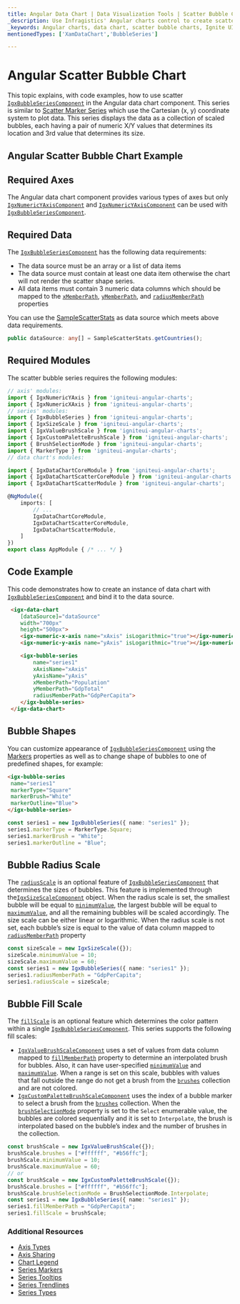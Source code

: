 ```yaml
---
title: Angular Data Chart | Data Visualization Tools | Scatter Bubble Chart | Data Binding | Infragistics
_description: Use Infragistics' Angular charts control to create scatter bubble charts. Learn about our Ignite UI for Angular graph types!
_keywords: Angular charts, data chart, scatter bubble charts, Ignite UI for Angular, Infragistics
mentionedTypes: ['XamDataChart','BubbleSeries']

---
```


# Angular Scatter Bubble Chart

This topic explains, with code examples, how to use scatter [`IgxBubbleSeriesComponent`]({environment:dvApiBaseUrl}/products/ignite-ui-angular/api/docs/typescript/latest/classes/igxbubbleseriescomponent.html) in the Angular data chart component. This series
is similar to [Scatter Marker Series](data-chart-type-scatter-point-series.md) which use the Cartesian (x, y) coordinate system to plot data. This series displays the data as a collection of scaled bubbles, each having a pair of numeric X/Y values that determines its location and 3rd value that determines its size.

## Angular Scatter Bubble Chart Example

<code-view style="height: 500px" 
           data-demos-base-url="{environment:dvDemosBaseUrl}" 
           iframe-src="{environment:dvDemosBaseUrl}/charts/data-chart-type-scatter-bubble-series" 
           alt="Angular Scatter Bubble Chart Example" 
           github-src="charts/data-chart/type-scatter-bubble-series">
</code-view>

<div class="divider--half"></div>

## Required Axes

The Angular data chart component provides various types of axes but only [`IgxNumericYAxisComponent`]({environment:dvApiBaseUrl}/products/ignite-ui-angular/api/docs/typescript/latest/classes/igxnumericyaxiscomponent.html) and [`IgxNumericYAxisComponent`]({environment:dvApiBaseUrl}/products/ignite-ui-angular/api/docs/typescript/latest/classes/igxnumericyaxiscomponent.html) can be used with [`IgxBubbleSeriesComponent`]({environment:dvApiBaseUrl}/products/ignite-ui-angular/api/docs/typescript/latest/classes/igxbubbleseriescomponent.html).

## Required Data

The [`IgxBubbleSeriesComponent`]({environment:dvApiBaseUrl}/products/ignite-ui-angular/api/docs/typescript/latest/classes/igxbubbleseriescomponent.html) has the following data requirements:

-   The data source must be an array or a list of data items
-   The data source must contain at least one data item otherwise the chart will not render the scatter shape series.
-   All data items must contain 3 numeric data columns which should be mapped to the [`xMemberPath`]({environment:dvApiBaseUrl}/products/ignite-ui-angular/api/docs/typescript/latest/classes/igxscatterbasecomponent.html#xmemberpath), [`yMemberPath`]({environment:dvApiBaseUrl}/products/ignite-ui-angular/api/docs/typescript/latest/classes/igxscatterbasecomponent.html#ymemberpath), and [`radiusMemberPath`]({environment:dvApiBaseUrl}/products/ignite-ui-angular/api/docs/typescript/latest/classes/igxbubbleseriescomponent.html#radiusmemberpath) properties

You can use the [SampleScatterStats](data-chart-data-sources-stats.md) as data source which meets above data requirements.

```ts
public dataSource: any[] = SampleScatterStats.getCountries();
```

## Required Modules

The scatter bubble series requires the following modules:

```ts
// axis' modules:
import { IgxNumericYAxis } from 'igniteui-angular-charts';
import { IgxNumericXAxis } from 'igniteui-angular-charts';
// series' modules:
import { IgxBubbleSeries } from 'igniteui-angular-charts';
import { IgxSizeScale } from 'igniteui-angular-charts';
import { IgxValueBrushScale } from 'igniteui-angular-charts';
import { IgxCustomPaletteBrushScale } from 'igniteui-angular-charts';
import { BrushSelectionMode } from 'igniteui-angular-charts';
import { MarkerType } from 'igniteui-angular-charts';
// data chart's modules:

import { IgxDataChartCoreModule } from 'igniteui-angular-charts';
import { IgxDataChartScatterCoreModule } from 'igniteui-angular-charts';
import { IgxDataChartScatterModule } from 'igniteui-angular-charts';

@NgModule({
    imports: [
        // ...
        IgxDataChartCoreModule,
        IgxDataChartScatterCoreModule,
        IgxDataChartScatterModule,
    ]
})
export class AppModule { /* ... */ }
```

## Code Example

This code demonstrates how to create an instance of data chart with [`IgxBubbleSeriesComponent`]({environment:dvApiBaseUrl}/products/ignite-ui-angular/api/docs/typescript/latest/classes/igxbubbleseriescomponent.html) and bind it to the data source.

```html
 <igx-data-chart
    [dataSource]="dataSource"
    width="700px"
    height="500px">
    <igx-numeric-x-axis name="xAxis" isLogarithmic="true"></igx-numeric-x-axis>
    <igx-numeric-y-axis name="yAxis" isLogarithmic="true"></igx-numeric-y-axis>

    <igx-bubble-series
        name="series1"
        xAxisName="xAxis"
        yAxisName="yAxis"
        xMemberPath="Population"
        yMemberPath="GdpTotal"
        radiusMemberPath="GdpPerCapita">
    </igx-bubble-series>
 </igx-data-chart>
```

## Bubble Shapes

You can customize appearance of [`IgxBubbleSeriesComponent`]({environment:dvApiBaseUrl}/products/ignite-ui-angular/api/docs/typescript/latest/classes/igxbubbleseriescomponent.html) using the [Markers](data-chart-series-markers.md) properties as well as to change shape of bubbles to one of predefined shapes, for example:

```html
<igx-bubble-series
 name="series1"
 markerType="Square"
 markerBrush="White"
 markerOutline="Blue">
</igx-bubble-series>
```

```ts
const series1 = new IgxBubbleSeries({ name: "series1" });
series1.markerType = MarkerType.Square;
series1.markerBrush = "White";
series1.markerOutline = "Blue";
```

## Bubble Radius Scale

The [`radiusScale`]({environment:dvApiBaseUrl}/products/ignite-ui-angular/api/docs/typescript/latest/classes/igxbubbleseriescomponent.html#radiusscale) is an optional feature of [`IgxBubbleSeriesComponent`]({environment:dvApiBaseUrl}/products/ignite-ui-angular/api/docs/typescript/latest/classes/igxbubbleseriescomponent.html) that determines the sizes of bubbles. This feature is implemented through the[`IgxSizeScaleComponent`]({environment:dvApiBaseUrl}/products/ignite-ui-angular/api/docs/typescript/latest/classes/igxsizescalecomponent.html) object. When the radius scale is set, the smallest bubble will be equal to [`minimumValue`]({environment:dvApiBaseUrl}/products/ignite-ui-angular/api/docs/typescript/latest/classes/igxsizescalecomponent.html#minimumvalue), the largest bubble will be equal to [`maximumValue`]({environment:dvApiBaseUrl}/products/ignite-ui-angular/api/docs/typescript/latest/classes/igxsizescalecomponent.html#maximumvalue), and all the remaining bubbles will be scaled accordingly. The size scale can be either linear or logarithmic. When the radius scale is not set, each bubble’s size is equal to the value of data column mapped to [`radiusMemberPath`]({environment:dvApiBaseUrl}/products/ignite-ui-angular/api/docs/typescript/latest/classes/igxbubbleseriescomponent.html#radiusmemberpath) property

```ts
const sizeScale = new IgxSizeScale({});
sizeScale.minimumValue = 10;
sizeScale.maximumValue = 60;
const series1 = new IgxBubbleSeries({ name: "series1" });
series1.radiusMemberPath = "GdpPerCapita";
series1.radiusScale = sizeScale;
```

## Bubble Fill Scale

The [`fillScale`]({environment:dvApiBaseUrl}/products/ignite-ui-angular/api/docs/typescript/latest/classes/igxbubbleseriescomponent.html#fillscale) is an optional feature which determines the color pattern within a single [`IgxBubbleSeriesComponent`]({environment:dvApiBaseUrl}/products/ignite-ui-angular/api/docs/typescript/latest/classes/igxbubbleseriescomponent.html). This series supports the following fill scales:

-   [`IgxValueBrushScaleComponent`]({environment:dvApiBaseUrl}/products/ignite-ui-angular/api/docs/typescript/latest/classes/igxvaluebrushscalecomponent.html) uses a set of values from data column mapped to [`fillMemberPath`]({environment:dvApiBaseUrl}/products/ignite-ui-angular/api/docs/typescript/latest/classes/igxbubbleseriescomponent.html#fillmemberpath) property to determine an interpolated brush for bubbles. Also, it can have user-specified [`minimumValue`]({environment:dvApiBaseUrl}/products/ignite-ui-angular/api/docs/typescript/latest/classes/igxvaluebrushscalecomponent.html#minimumvalue) and [`maximumValue`]({environment:dvApiBaseUrl}/products/ignite-ui-angular/api/docs/typescript/latest/classes/igxvaluebrushscalecomponent.html#maximumvalue). When a range is set on this scale, bubbles with values that fall outside the range do not get a brush from the [`brushes`]({environment:dvApiBaseUrl}/products/ignite-ui-angular/api/docs/typescript/latest/classes/igxdatachartcomponent.html#brushes) collection and are not colored.
-   [`IgxCustomPaletteBrushScaleComponent`]({environment:dvApiBaseUrl}/products/ignite-ui-angular/api/docs/typescript/latest/classes/igxcustompalettebrushscalecomponent.html) uses the index of a bubble marker to select a brush from the [`brushes`]({environment:dvApiBaseUrl}/products/ignite-ui-angular/api/docs/typescript/latest/classes/igxdatachartcomponent.html#brushes) collection. When the [`brushSelectionMode`]({environment:dvApiBaseUrl}/products/ignite-ui-angular/api/docs/typescript/latest/classes/igxcustompalettebrushscalecomponent.html#brushselectionmode) property is set to the `Select` enumerable value, the bubbles are colored sequentially and it is set to `Interpolate`, the brush is interpolated based on the bubble’s index and the number of brushes in the collection.

```ts
const brushScale = new IgxValueBrushScale({});
brushScale.brushes = ["#ffffff", "#b56ffc"];
brushScale.minimumValue = 10;
brushScale.maximumValue = 60;
// or
const brushScale = new IgxCustomPaletteBrushScale({});
brushScale.brushes = ["#ffffff", "#b56ffc"];
brushScale.brushSelectionMode = BrushSelectionMode.Interpolate;
const series1 = new IgxBubbleSeries({ name: "series1" });
series1.fillMemberPath = "GdpPerCapita";
series1.fillScale = brushScale;
```

### Additional Resources

-   [Axis Types](data-chart-axis-types.md)
-   [Axis Sharing](data-chart-axis-sharing.md)
-   [Chart Legend](data-chart-legends.md)
-   [Series Markers](data-chart-series-markers.md)
-   [Series Tooltips](data-chart-series-tooltips.md)
-   [Series Trendlines](data-chart-series-trendlines.md)
-   [Series Types](data-chart-series-types.md)
